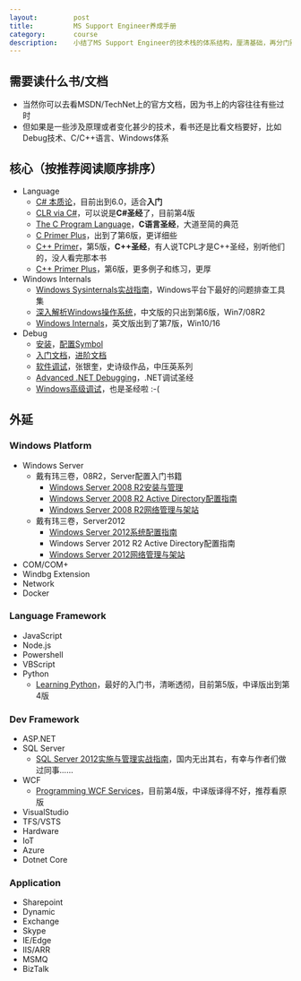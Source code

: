 ```yaml
---
layout:         post
title:          MS Support Engineer养成手册
category:       course
description:    小结了MS Support Engineer的技术栈的体系结构，厘清基础，再分门别类
---
```


## 需要读什么书/文档
- 当然你可以去看MSDN/TechNet上的官方文档，因为书上的内容往往有些过时
- 但如果是一些涉及原理或者变化甚少的技术，看书还是比看文档要好，比如Debug技术、C/C++语言、Windows体系

## 核心（按推荐阅读顺序排序）
- Language
	- [C# 本质论](https://book.douban.com/subject/26966099/)，目前出到6.0，适合**入门**
	- [CLR via C#](https://book.douban.com/subject/26285940/)，可以说是**C#圣经**了，目前第4版
	- [The C Program Language](https://book.douban.com/subject/1139336/)，**C语言圣经**，大道至简的典范
	- [C Primer Plus](https://book.douban.com/subject/26792521/)，出到了第6版，更详细些
	- [C++ Primer](https://book.douban.com/subject/25708312/)，第5版，**C++圣经**，有人说TCPL才是C++圣经，别听他们的，没人看完那本书
	- [C++ Primer Plus](https://book.douban.com/subject/3542212/)，第6版，更多例子和练习，更厚
- Windows Internals
	- [Windows Sysinternals实战指南](https://book.douban.com/subject/27590761/)，Windows平台下最好的问题排查工具集
	- [深入解析Windows操作系统](https://book.douban.com/subject/25844377/)，中文版的只出到第6版，Win7/08R2
	- [Windows Internals](https://docs.microsoft.com/en-us/sysinternals/learn/windows-internals)，英文版出到了第7版，Win10/16
- Debug
	- [安装](https://docs.microsoft.com/en-us/windows-hardware/drivers/debugger/debugger-download-tools)，[配置Symbol](https://docs.microsoft.com/en-us/windows-hardware/drivers/debugger/symbol-path)
	- [入门文档](https://docs.microsoft.com/en-us/windows-hardware/drivers/debugger/getting-started-with-windbg)，[进阶文档](https://docs.microsoft.com/en-us/windows-hardware/drivers/debugger/debugging-using-windbg)
	- [软件调试](https://book.douban.com/subject/3088353/)，张银奎，史诗级作品，中压英系列
	- [Advanced .NET Debugging](https://www.xcode.me/book/dot-net-advanced-debug-book)，.NET调试圣经
	- [Windows高级调试](https://book.douban.com/subject/3781532/)，也是圣经啦 :-(

## 外延

### Windows Platform
- Windows Server
	- 戴有玮三卷，08R2，Server配置入门书籍
		- [Windows Server 2008 R2安装与管理](https://book.douban.com/subject/5450815/)
		- [Windows Server 2008 R2 Active Directory配置指南](https://book.douban.com/subject/5418964/)
		- [Windows Server 2008 R2网络管理与架站](https://book.douban.com/subject/5921486/)
	- 戴有玮三卷，Server2012
		- [Windows Server 2012系统配置指南](https://book.douban.com/subject/25901051/)
		- Windows Server 2012 R2 Active Directory配置指南
		- [Windows Server 2012网络管理与架站](https://book.douban.com/subject/25876180/)
- COM/COM+ 
- Windbg Extension
- Network
- Docker

### Language Framework
- JavaScript
- Node.js
- Powershell
- VBScript
- Python
	- [Learning Python](https://book.douban.com/subject/24878044/)，最好的入门书，清晰透彻，目前第5版，中译版出到第4版

### Dev Framework
- ASP.NET
- SQL Server
	- [SQL Server 2012实施与管理实战指南](https://book.douban.com/subject/21823753/)，国内无出其右，有幸与作者们做过同事……
- WCF
	- [Programming WCF Services](http://shop.oreilly.com/product/0636920032373.do)，目前第4版，中译版译得不好，推荐看原版
- VisualStudio
- TFS/VSTS
- Hardware
- IoT
- Azure
- Dotnet Core

### Application
- Sharepoint
- Dynamic
- Exchange
- Skype
- IE/Edge
- IIS/ARR
- MSMQ
- BizTalk